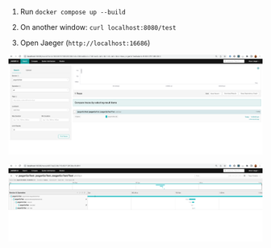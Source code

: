 1. Run `docker compose up --build`

2. On another window: `curl localhost:8080/test`

3. Open Jaeger (`http://localhost:16686`)

![jaeger 1](img/1.png)

![jaeger 2](img/2.png)